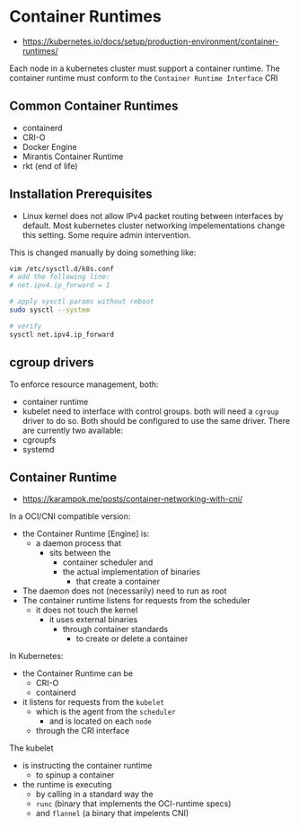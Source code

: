 # Container Runtimes

- https://kubernetes.io/docs/setup/production-environment/container-runtimes/

Each node in a kubernetes cluster must support a container runtime.
The container runtime must conform to the `Container Runtime Interface` CRI

## Common Container Runtimes

- containerd
- CRI-O
- Docker Engine
- Mirantis Container Runtime
- rkt (end of life)

## Installation Prerequisites

- Linux kernel does not allow IPv4 packet routing between interfaces
  by default.  Most kubernetes cluster networking impelementations
  change this setting.  Some require admin intervention.

This is changed manually by doing something like:

```bash
vim /etc/sysctl.d/k8s.conf
# add the following line:
# net.ipv4.ip_forward = 1

# apply sysctl params without reboot
sudo sysctl --system

# verify
sysctl net.ipv4.ip_forward
```

## cgroup drivers

To enforce resource management, both:
- container runtime
- kubelet
need to interface with control groups. both will need a
`cgroup` driver to do so.  Both should be configured
to use the same driver.  There are currently two available:
- cgroupfs
- systemd

## Container Runtime

- https://karampok.me/posts/container-networking-with-cni/

In a OCI/CNI compatible version:
- the Container Runtime [Engine] is:
  - a daemon process that
    - sits between the
      - container scheduler and
      - the actual implementation of binaries
        - that create a container
- The daemon does not (necessarily) need to run as root
- The container runtime listens for requests from the scheduler
  - it does not touch the kernel
    - it uses external binaries
      - through container standards
        - to create or delete a container

In Kubernetes:
- the Container Runtime can be
  - CRI-O
  - containerd
- it listens for requests from the `kubelet`
  - which is the agent from the `scheduler`
    - and is located on each `node`
  - through the CRI interface

The kubelet
- is instructing the container runtime
  - to spinup a container
- the runtime is executing
  - by calling in a standard way the
  -  `runc` (binary that implements the OCI-runtime specs)
  -  and `flannel` (a binary that impelents CNI)
